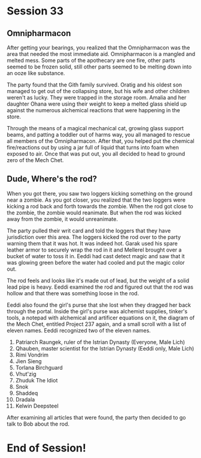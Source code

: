 # Session 33

## Omnipharmacon

After getting your bearings, you realized that the Omnipharmacon was the area that needed the most immediate aid. Omnipharmacon is a mangled and melted mess. Some parts of the apothecary are one fire, other parts seemed to be frozen solid, still other parts seemed to be melting down into an ooze like substance. 

The party found that the Gith family survived. Oratig and his oldest son managed to get out of the collapsing store, but his wife and other children weren't as lucky. They were trapped in the storage room. Amalia and her daughter Ohana were using their weight to keep a melted glass shield up against the numerous alchemical reactions that were happening in the store. 

Through the means of a magical mechanical cat, growing glass support beams, and patting a toddler out of harms way, you all managed to rescue all members of the Omnipharmacon. After that, you helped put the chemical fire/reactions out by using a jar full of liquid that turns into foam when exposed to air. Once that was put out, you all decided to head to ground zero of the Mech Chet. 

## Dude, Where's the rod?

When you got there, you saw two loggers kicking something on the ground near a zombie. As you got closer, you realized that the two loggers were kicking a rod back and forth towards the zombie. When the rod got close to the zombie, the zombie would reanimate. But when the rod was kicked away from the zombie, it would unreanimate. 

The party pulled their writ card and told the loggers that they have jurisdiction over this area. The loggers kicked the rod over to the party warning them that it was hot. It was indeed hot. Garak used his spare leather armor to securely wrap the rod in it and Mellerel brought over a bucket of water to toss it in. Eeddi had cast detect magic and saw that it was glowing green before the water had cooled and put the magic color out.

The rod feels and looks like it's made out of lead, but the weight of a solid lead pipe is heavy. Eeddi examined the rod and figured out that the rod was hollow and that there was something loose in the rod. 

Eeddi also found the girl's purse that she lost when they dragged her back through the portal. Inside the girl's purse was alchemist supplies, tinker's tools, a notepad with alchemical and artificer equations on it, the diagram of the Mech Chet, entitled Project 237 again, and a small scroll with a list of eleven names. Eeddi recognized two of the eleven names. 

1. Patriarch Raungek, ruler of the Istrian Dynasty (Everyone, Male Lich)
2. Qhauben, master scientist for the Istrian Dynasty (Eeddi only, Male Lich)
3. Rimi Vondrim
4. Jien Sieng
5. Torlana Birchguard
6. Vhut'zig
7. Zhuduk The Idiot
8. Snok 
9. Shaddeq
10. Dradala
11. Kelwin Deepsteel

After examining all articles that were found, the party then decided to go talk to Bob about the rod. 

# End of Session!
